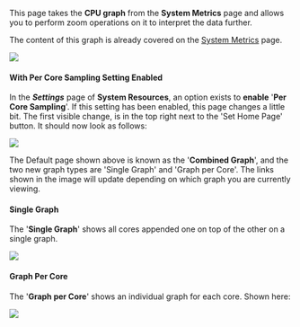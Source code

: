 

This page takes the **CPU graph** from the **System Metrics** page and
allows you to perform zoom operations on it to interpret the data
further.

The content of this graph is already covered on the [System
Metrics](System-Metrics.md) page.  

![](/attachments/245554869/245554876.png)

#### With Per Core Sampling Setting Enabled

In the ***Settings*** page of **System Resources**, an option exists to
**enable** '**Per Core Sampling**'. If this setting has been enabled,
this page changes a little bit. The first visible change, is in the top
right next to the 'Set Home Page' button. It should now look as follows:

![](/attachments/245554928/245554933.png)

The Default page shown above is known as the '**Combined Graph**', and
the two new graph types are 'Single Graph' and 'Graph per Core'. The
links shown in the image will update depending on which graph you are
currently viewing.

#### Single Graph

The '**Single Graph**' shows all cores appended one on top of the other
on a single graph.

![](/attachments/245554869/245554881.png)

#### Graph Per Core

The '**Graph per Core**' shows an individual graph for each core. Shown
here:

![](/attachments/245554928/245554938.png)